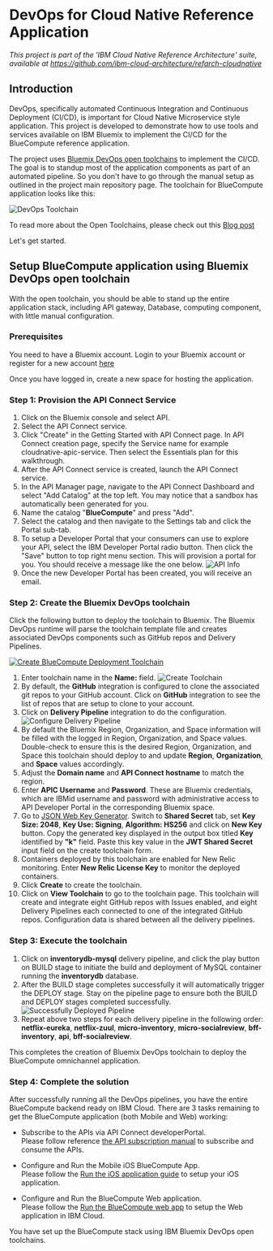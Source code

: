# DevOps for Cloud Native Reference Application

*This project is part of the 'IBM Cloud Native Reference Architecture' suite, available at
https://github.com/ibm-cloud-architecture/refarch-cloudnative*

## Introduction

DevOps, specifically automated Continuous Integration and Continuous Deployment (CI/CD), is important for Cloud Native Microservice style application. This project is developed to demonstrate how to use tools and services available on IBM Bluemix to implement the CI/CD for the BlueCompute reference application.

The project uses [Bluemix DevOps open toolchains](https://new-console.ng.bluemix.net/docs/toolchains/toolchains_overview.html) to implement the CI/CD. The goal is to standup most of the application components as part of an automated pipeline. So you don't have to go through the manual setup as outlined in the project main repository page. The toolchain for BlueCompute application looks like this:

![DevOps Toolchain](static/imgs/bluemix_devops_toolchain.png?raw=true)  

To read more about the Open Toolchains, please check out this [Blog post](https://developer.ibm.com/devops-services/2016/06/16/open-toolchain-with-ibm-bluemix-devops-services/)

Let's get started.

## Setup BlueCompute application using Bluemix DevOps open toolchain

With the open toolchain, you should be able to stand up the entire application stack, including API gateway, Database, computing component, with little manual configuration.

### Prerequisites

You need to have a Bluemix account. Login to your Bluemix account or register for a new account [here](https://bluemix.net/registration)

Once you have logged in, create a new space for hosting the application.

### Step 1:  Provision the API Connect Service

1. Click on the Bluemix console and select API.  
2. Select the API Connect service.  
3. Click "Create" in the Getting Started with API Connect page. In API Connect creation page, specify the Service name for example cloudnative-apic-service. Then select the Essentials plan for this walkthrough.
4. After the API Connect service is created, launch the API Connect service.  
5. In the API Manager page, navigate to the API Connect Dashboard and select "Add Catalog" at the top left. You may notice that a sandbox has automatically been generated for you.  
6. Name the catalog "**BlueCompute**" and press "Add".
7. Select the catalog and then navigate to the Settings tab and click the Portal sub-tab.
8. To setup a Developer Portal that your consumers can use to explore your API, select the IBM Developer Portal radio button. Then click the "Save" button to top right menu section. This will
provision a portal for you. You should receive a message like the one below. ![API Info](static/imgs/bluemix_9.png?raw=true)
9. Once the new Developer Portal has been created, you will receive an email.

### Step 2: Create the Bluemix DevOps toolchain
Click the following button to deploy the toolchain to Bluemix. The Bluemix DevOps runtime will parse the toolchain template file and creates associated DevOps components such as GitHub repos and Delivery Pipelines.

[![Create BlueCompute Deployment Toolchain](https://new-console.ng.bluemix.net/devops/graphics/create_toolchain_button.png)](https://new-console.ng.bluemix.net/devops/setup/deploy/?repository=https%3A//github.com/ibm-cloud-architecture/refarch-cloudnative-devops.git&branch=r1defect)

1. Enter toolchain name in the **Name:** field. ![Create Toolchain](static/imgs/create-toolchain.png)
2. By default, the **GitHub** integration is configured to clone the associated git repos to your GitHub account. Click on **GitHub** integration to see the list of repos that are setup to clone to your account.
3. Click on **Delivery Pipeline** integration to do the configuration. ![Configure Delivery Pipeline](static/imgs/configure-delivery-pipeline.png)
4. By default the Bluemix Region, Organization, and Space information will be filled with the logged in Region, Organization, and Space values. Double-check to ensure this is the desired Region, Organization, and Space this toolchain should deploy to and update __Region__, __Organization__, and __Space__ values accordingly.
5. Adjust the __Domain name__ and __API Connect hostname__ to match the region. 
6. Enter __APIC Username__ and __Password__. These are Bluemix credentials, which are IBMid username and password with administrative access to API Developer Portal in the corresponding Bluemix space. 
7. Go to [JSON Web Key Generator](https://mkjwk.org/#shared). Switch to __Shared Secret__ tab, set __Key Size: 2048__, __Key Use: Signing__, __Algorithm: HS256__ and click on __New Key__ button. Copy the generated key displayed in the output box titled __Key__ identified by __"k"__ field. Paste this key value in the __JWT Shared Secret__ input field on the create toolchain form.
9. Containers deployed by this toolchain are enabled for New Relic monitoring. Enter __New Relic License Key__ to monitor the deployed containers.
10. Click **Create** to create the toolchain.
11. Click on **View Toolchain** to go to the toolchain page. This toolchain will create and integrate eight GitHub repos with Issues enabled, and eight Delivery Pipelines each connected to one of the integrated GitHub repos. Configuration data is shared between all the delivery pipelines.

### Step 3: Execute the toolchain
1. Click on **inventorydb-mysql** delivery pipeline, and click the play button on BUILD stage to initiate the build and deployment of MySQL container running the **inventorydb** database.
2. After the BUILD stage completes successfully it will automatically trigger the DEPLOY stage. Stay on the pipeline page to ensure both the BUILD and DEPLOY stages completed successfully. ![Successfully Deployed Pipeline](static/imgs/inventorydb-mysql-pipeline.png)
3. Repeat above two steps for each delivery pipeline in the following order: **netflix-eureka**, **netflix-zuul**, **micro-inventory**, **micro-socialreview**, **bff-inventory**, **api**, **bff-socialreview**.

This completes the creation of Bluemix DevOps toolchain to deploy the BlueCompute omnichannel application.

### Step 4: Complete the solution

After successfully running all the DevOps pipelines, you have the entire BlueCompute backend ready on IBM Cloud. There are 3 tasks remaining to get the BlueCompute application (both Mobile and Web) working:

- Subscribe to the APIs via API Connect developerPortal.  
   Please follow reference [the API subscription manual](https://github.com/ibm-cloud-architecture/refarch-cloudnative-api#subscribe-to-the-apis-in-the-developer-portal) to subscribe and consume the APIs.   

- Configure and Run the Mobile iOS BlueCompute App.  
   Please follow the [Run the iOS application guide](https://github.com/ibm-cloud-architecture/refarch-cloudnative-bluecompute-mobile) to setup your iOS application.  

- Configure and Run the BlueCompute Web application.  
   Please follow the [Run the BlueCompute web app](https://github.com/ibm-cloud-architecture/refarch-cloudnative-bluecompute-web) to setup the Web application in IBM Cloud.  

You have set up the BlueCompute stack using IBM Bluemix DevOps open toolchains.
